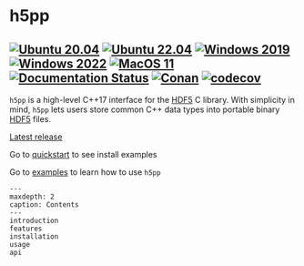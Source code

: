 
# h5pp
[![Ubuntu 20.04](https://github.com/DavidAce/h5pp/workflows/Ubuntu%2020.04/badge.svg?branch=master)](https://github.com/DavidAce/h5pp/actions)
[![Ubuntu 22.04](https://github.com/DavidAce/h5pp/workflows/Ubuntu%2022.04/badge.svg?branch=master)](https://github.com/DavidAce/h5pp/actions)
[![Windows 2019](https://github.com/DavidAce/h5pp/workflows/Windows%202019/badge.svg?branch=master)](https://github.com/DavidAce/h5pp/actions)
[![Windows 2022](https://github.com/DavidAce/h5pp/workflows/Windows%202022/badge.svg?branch=master)](https://github.com/DavidAce/h5pp/actions)
[![MacOS 11](https://github.com/DavidAce/h5pp/workflows/macOS%2011/badge.svg?branch=master)](https://github.com/DavidAce/h5pp/actions)
[![Documentation Status](https://readthedocs.org/projects/h5pp/badge/?version=latest)](https://h5pp.readthedocs.io/en/latest/?badge=latest)
[![Conan](https://img.shields.io/badge/Install%20with-conan-green)](https://conan.io/center/h5pp)
[![codecov](https://codecov.io/gh/davidace/h5pp/branch/dev/graph/badge.svg)](https://codecov.io/gh/davidace/h5pp)
---


`h5pp` is a high-level C++17 interface for the [HDF5](https://www.hdfgroup.org/) C library. With simplicity in
mind, `h5pp` lets users store common C++ data types into portable binary [HDF5](https://www.hdfgroup.org/) files.


[Latest release](https://github.com/DavidAce/h5pp/releases)

Go to [quickstart](https://github.com/DavidAce/h5pp/tree/master/quickstart) to see install examples

Go to [examples](https://github.com/DavidAce/h5pp/tree/master/examples) to learn how to use `h5pp`


```{toctree}
---
maxdepth: 2
caption: Contents
---
introduction
features
installation
usage
api
```




